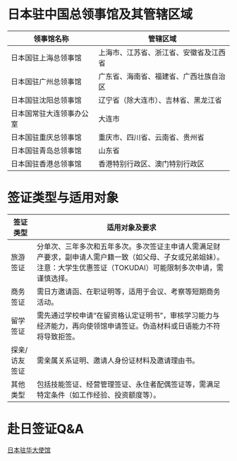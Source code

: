 # 日本驻中国总领事馆及其管辖区域

| 领事馆名称              | 管辖区域                                     |
|--------------------------|----------------------------------------------|
| 日本国驻上海总领事馆    | 上海市、江苏省、浙江省、安徽省及江西省      |
| 日本国驻广州总领事馆    | 广东省、海南省、福建省、广西壮族自治区      |
| 日本国驻沈阳总领事馆    | 辽宁省（除大连市）、吉林省、黑龙江省        |
| 日本国常驻大连领事办公室| 大连市                                       |
| 日本国驻重庆总领事馆    | 重庆市、四川省、云南省、贵州省              |
| 日本国驻青岛总领事馆    | 山东省                                       |
| 日本国驻香港总领事馆    | 香港特别行政区、澳门特别行政区              |



# 签证类型与适用对象

| 签证类型     | 适用对象及要求                                                                                      |
|--------------|----------------------------------------------------------------------------------------------------|
| 旅游签证     | 分单次、三年多次和五年多次。多次签证主申请人需满足财产要求，副申请人需户籍一致（如父母、子女或兄弟姐妹）。注意：大学生优惠签证（TOKUDAI）可能限制多次申请，需谨慎选择。 |
| 商务签证     | 需日方邀请函、在职证明等，适用于会议、考察等短期商务活动。                                           |
| 留学签证     | 需先通过学校申请“在留资格认定证明书”，审核学习能力与经济能力，再向使领馆申请签证。伪造材料或日语能力不符将导致拒签。    |
| 探亲/访友签证 | 需亲属关系证明、邀请人身份证材料及邀请理由书。                                                       |
| 其他类型     | 包括技能签证、经营管理签证、永住者配偶签证等，需满足特定条件（如工作经验、投资额度等）。                       |

# 赴日签证Q&A
[日本驻华大使馆](https://www.cn.emb-japan.go.jp/itpr_zh/visa_qa.html)